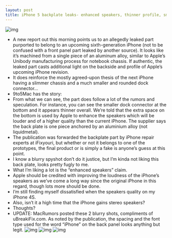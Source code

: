 ```yaml
---
layout: post
title: iPhone 5 backplate leaks- enhanced speakers, thinner profile, smaller dock connector
---
```

![img](http://media.idownloadblog.com/wp-content/uploads/2012/05/iPhone-5-back-plate-9to5mac.jpg)
* A new report out this morning points us to an allegedly leaked part purported to belong to an upcoming sixth-generation iPhone (not to be confused with a front panel part leaked by another source). It looks like it’s machined from a single piece of an aluminum alloy, similar to Apple’s Unibody manufacturing process for notebook chassis. If authentic, the leaked part casts additional light on the backside and profile of Apple’s upcoming iPhone revision.
* It does reinforce the mostly agreed-upon thesis of the next iPhone having a slimmer chassis and a much smaller and rounded dock connector…
* 9to5Mac has the story:
* From what we can see, the part does follow a lot of the rumors and speculation. For instance, you can see the smaller dock connector at the bottom and it appears thinner overall. We’re told that the extra space on the bottom is used by Apple to enhance the speakers which will be louder and of a higher quality than the current iPhone. The supplier says the back plate is one piece anchored by an aluminium alloy (not liquidmetal).
* The publication was forwarded the backplate part by iPhone repair experts at iFixyouri, but whether or not it belongs to one of the prototypes, the final product or is simply a fake is anyone’s guess at this point.
* I know a blurry spyshot don’t do it justice, but I’m kinda not liking this back plate, looks pretty fugly to me.
* What I’m liking a lot is the “enhanced speakers” claim.
* Apple should be credited with improving the loudness of the iPhone’s speakers as we’ve come a long way since the original iPhone in this regard, though lots more should be done.
* I’m still finding myself dissatisfied when the speakers quality on my iPhone 4S.
* Also, isn’t it a high time that the iPhone gains stereo speakers?
* Thoughts?
* UPDATE: MacRumors posted these 2 blurry shots, compliments of uBreakiFix.com. As noted by the publication, the spacing and the font type used for the word “iPhone” on the back panel looks anything but legit.
![img](http://cdn.macrumors.com/article-new/2012/05/iphone_5_rear_shell_white_11.jpg)
![img](http://cdn.macrumors.com/article-new/2012/05/iphone_5_rear_shell_white_20.jpg)
![img](http://cdn.macrumors.com/article-new/2012/05/iphone_5_rear_shell_white_bottom.jpg)

